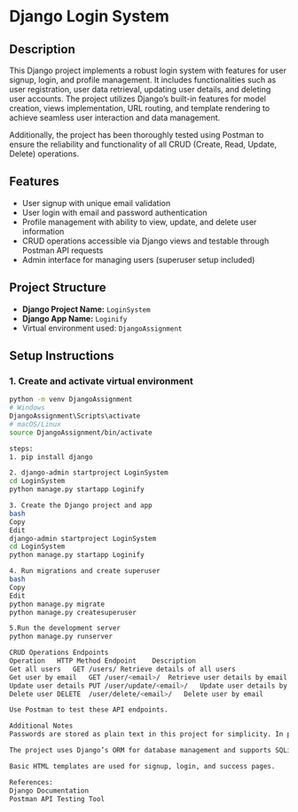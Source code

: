 # Django Login System

## Description

This Django project implements a robust login system with features for user signup, login, and profile management. It includes functionalities such as user registration, user data retrieval, updating user details, and deleting user accounts. The project utilizes Django’s built-in features for model creation, views implementation, URL routing, and template rendering to achieve seamless user interaction and data management.

Additionally, the project has been thoroughly tested using Postman to ensure the reliability and functionality of all CRUD (Create, Read, Update, Delete) operations.

## Features

- User signup with unique email validation  
- User login with email and password authentication  
- Profile management with ability to view, update, and delete user information  
- CRUD operations accessible via Django views and testable through Postman API requests  
- Admin interface for managing users (superuser setup included)  

## Project Structure

- **Django Project Name:** `LoginSystem`  
- **Django App Name:** `Loginify`  
- Virtual environment used: `DjangoAssignment`  

## Setup Instructions

### 1. Create and activate virtual environment

```bash
python -m venv DjangoAssignment
# Windows
DjangoAssignment\Scripts\activate
# macOS/Linux
source DjangoAssignment/bin/activate

steps:
1. pip install django

2. django-admin startproject LoginSystem
cd LoginSystem
python manage.py startapp Loginify

3. Create the Django project and app
bash
Copy
Edit
django-admin startproject LoginSystem
cd LoginSystem
python manage.py startapp Loginify

4. Run migrations and create superuser
bash
Copy
Edit
python manage.py migrate
python manage.py createsuperuser

5.Run the development server
python manage.py runserver

CRUD Operations Endpoints
Operation	HTTP Method	Endpoint	Description
Get all users	GET	/users/	Retrieve details of all users
Get user by email	GET	/user/<email>/	Retrieve user details by email
Update user details	PUT	/user/update/<email>/	Update user details by email
Delete user	DELETE	/user/delete/<email>/	Delete user by email

Use Postman to test these API endpoints.

Additional Notes
Passwords are stored as plain text in this project for simplicity. In production, always hash passwords securely.

The project uses Django’s ORM for database management and supports SQLite by default.

Basic HTML templates are used for signup, login, and success pages.

References:
Django Documentation
Postman API Testing Tool
